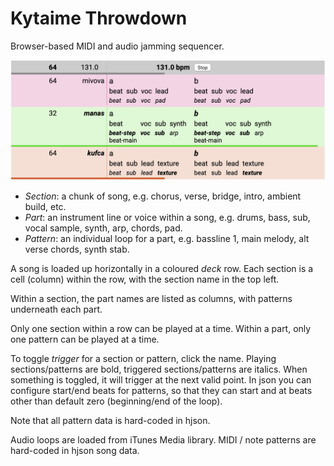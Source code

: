 # Kytaime Throwdown
Browser-based MIDI and audio jamming sequencer.

![action shot](img/kytaime-throwdown-ui-example.png)

- _Section_: a chunk of song, e.g. chorus, verse, bridge, intro, ambient build, etc.
- _Part_: an instrument line or voice within a song, e.g. drums, bass, sub, vocal sample, synth, arp, chords, pad.
- _Pattern_: an individual loop for a part, e.g. bassline 1, main melody, alt verse chords, synth stab.

A song is loaded up horizontally in a coloured _deck_ row. Each section is a cell (column) within the row, with the section name in the top left.

Within a section, the part names are listed as columns, with patterns underneath each part.

Only one section within a row can be played at a time. Within a part, only one pattern can be played at a time. 

To toggle _trigger_ for a section or pattern, click the name. Playing sections/patterns are bold, triggered sections/patterns are italics. When something is toggled, it will trigger at the next valid point. In json you can configure start/end beats for patterns, so that they can start and at beats other than default zero (beginning/end of the loop).

Note that all pattern data is hard-coded in hjson.

Audio loops are loaded from iTunes Media library. MIDI / note patterns are hard-coded in hjson song data.